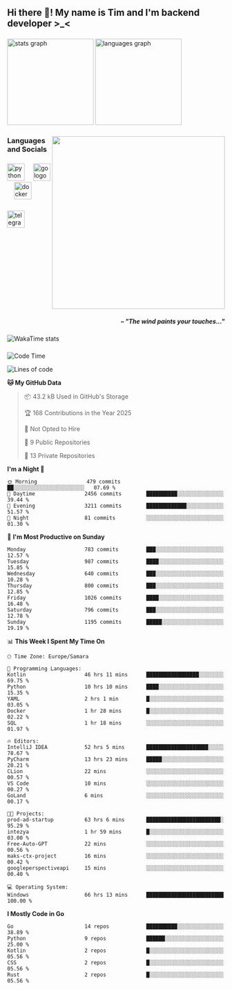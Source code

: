<h2 align="left">Hi there 👋! My name is Tim and I'm backend developer >_<</h2>

###

<div align="left">
  <img src="https://github-readme-stats-qilm.vercel.app/api?username=intezya&hide_title=false&hide_rank=false&show_icons=true&include_all_commits=true&count_private=true&disable_animations=false&theme=tokyonight&locale=en&hide_border=true&order=1&show=prs_merged&hide=issues" height="200" alt="stats graph"  />
  <img src="https://github-readme-stats-qilm.vercel.app/api/top-langs?username=intezya&locale=en&hide_title=false&layout=donut&langs_count=5&theme=tokyonight&hide_border=true&order=2&exclude_repo=github-readme-stats&hide=mako" height="200" alt="languages graph"  />
</div>

###

<img align="right" height="400" src="https://i.pinimg.com/736x/99/d9/d9/99d9d9ecd844a351ae877f4df30d82ab.jpg"  />

###

<h3 align="left">Languages and Socials</h3>

###

<div align="left">
  <img src="https://cdn.jsdelivr.net/gh/devicons/devicon/icons/python/python-original.svg" height="40" alt="python logo"  />
  <img width="12" />
  <img src="https://cdn.simpleicons.org/go/00ADD8" height="40" alt="go logo"  />
  <img width="12" />
  <img src="https://cdn.jsdelivr.net/gh/devicons/devicon/icons/docker/docker-original.svg" height="40" alt="docker logo"  />
</div>

###

<div align="left">
  <a href="https://t.me/lezviesput">
    <img src="https://img.shields.io/static/v1?message=Telegram&logo=telegram&label=&color=2CA5E0&logoColor=white&labelColor=&style=for-the-badge" height="40" alt="telegram logo"  />
  </a>
</div>

###

<br clear="both">

<h5 align="right">– "The wind paints your touches..."</h5>

###

<picture>
	<source
		srcset="https://github-readme-stats-qilm.vercel.app/api/wakatime?username=intezya&theme=tokyonight&layout=compact&hide_border=true"
		media="(prefers-color-scheme: dark)%2C (prefers-color-scheme: no-preference)"
	/>
	<img alt="WakaTime stats" src="https://github-readme-stats-qilm.vercel.app/api/wakatime?username=intezya&theme=tokyonight&layout=compact&hide_border=true&"/>
</picture>

###

<!--START_SECTION:waka-->
![Code Time](http://img.shields.io/badge/Code%20Time-375%20hrs%2033%20mins-blue)

![Lines of code](https://img.shields.io/badge/From%20Hello%20World%20I%27ve%20Written-787.6%20thousand%20lines%20of%20code-blue)

**🐱 My GitHub Data** 

> 📦 43.2 kB Used in GitHub's Storage 
 > 
> 🏆 168 Contributions in the Year 2025
 > 
> 🚫 Not Opted to Hire
 > 
> 📜 9 Public Repositories 
 > 
> 🔑 13 Private Repositories 
 > 
**I'm a Night 🦉** 

```text
🌞 Morning                479 commits         ██░░░░░░░░░░░░░░░░░░░░░░░   07.69 % 
🌆 Daytime                2456 commits        ██████████░░░░░░░░░░░░░░░   39.44 % 
🌃 Evening                3211 commits        █████████████░░░░░░░░░░░░   51.57 % 
🌙 Night                  81 commits          ░░░░░░░░░░░░░░░░░░░░░░░░░   01.30 % 
```
📅 **I'm Most Productive on Sunday** 

```text
Monday                   783 commits         ███░░░░░░░░░░░░░░░░░░░░░░   12.57 % 
Tuesday                  987 commits         ████░░░░░░░░░░░░░░░░░░░░░   15.85 % 
Wednesday                640 commits         ███░░░░░░░░░░░░░░░░░░░░░░   10.28 % 
Thursday                 800 commits         ███░░░░░░░░░░░░░░░░░░░░░░   12.85 % 
Friday                   1026 commits        ████░░░░░░░░░░░░░░░░░░░░░   16.48 % 
Saturday                 796 commits         ███░░░░░░░░░░░░░░░░░░░░░░   12.78 % 
Sunday                   1195 commits        █████░░░░░░░░░░░░░░░░░░░░   19.19 % 
```


📊 **This Week I Spent My Time On** 

```text
🕑︎ Time Zone: Europe/Samara

💬 Programming Languages: 
Kotlin                   46 hrs 11 mins      █████████████████░░░░░░░░   69.75 % 
Python                   10 hrs 10 mins      ████░░░░░░░░░░░░░░░░░░░░░   15.35 % 
YAML                     2 hrs 1 min         █░░░░░░░░░░░░░░░░░░░░░░░░   03.05 % 
Docker                   1 hr 28 mins        █░░░░░░░░░░░░░░░░░░░░░░░░   02.22 % 
SQL                      1 hr 18 mins        ░░░░░░░░░░░░░░░░░░░░░░░░░   01.97 % 

🔥 Editors: 
IntelliJ IDEA            52 hrs 5 mins       ████████████████████░░░░░   78.67 % 
PyCharm                  13 hrs 23 mins      █████░░░░░░░░░░░░░░░░░░░░   20.21 % 
CLion                    22 mins             ░░░░░░░░░░░░░░░░░░░░░░░░░   00.57 % 
VS Code                  10 mins             ░░░░░░░░░░░░░░░░░░░░░░░░░   00.27 % 
GoLand                   6 mins              ░░░░░░░░░░░░░░░░░░░░░░░░░   00.17 % 

🐱‍💻 Projects: 
prod-ad-startup          63 hrs 6 mins       ████████████████████████░   95.29 % 
intezya                  1 hr 59 mins        █░░░░░░░░░░░░░░░░░░░░░░░░   03.00 % 
Free-Auto-GPT            22 mins             ░░░░░░░░░░░░░░░░░░░░░░░░░   00.56 % 
maks-ctx-project         16 mins             ░░░░░░░░░░░░░░░░░░░░░░░░░   00.42 % 
googleperspectiveapi     15 mins             ░░░░░░░░░░░░░░░░░░░░░░░░░   00.40 % 

💻 Operating System: 
Windows                  66 hrs 13 mins      █████████████████████████   100.00 % 
```

**I Mostly Code in Go** 

```text
Go                       14 repos            ██████████░░░░░░░░░░░░░░░   38.89 % 
Python                   9 repos             ██████░░░░░░░░░░░░░░░░░░░   25.00 % 
Kotlin                   2 repos             █░░░░░░░░░░░░░░░░░░░░░░░░   05.56 % 
CSS                      2 repos             █░░░░░░░░░░░░░░░░░░░░░░░░   05.56 % 
Rust                     2 repos             █░░░░░░░░░░░░░░░░░░░░░░░░   05.56 % 
```




<!--END_SECTION:waka-->
